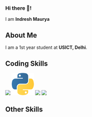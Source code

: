 ### Hi there 👋!
I am **Indresh Maurya**
## About Me
I am a 1st year student at __USICT, Delhi__.

## Coding Skills
<p>
  <img src = "https://camo.githubusercontent.com/651195b8c66a9dd22316e672992077dbcecea4ca904b45a6681558ebc0ecc517/68747470733a2f2f75706c6f61642e77696b696d656469612e6f72672f77696b6970656469612f656e2f7468756d622f332f33302f4a6176615f70726f6772616d6d696e675f6c616e67756167655f6c6f676f2e7376672f33303070782d4a6176615f70726f6772616d6d696e675f6c616e67756167655f6c6f676f2e7376672e706e67" height= 100px>
  
  <img src = "https://raw.githubusercontent.com/docker-library/docs/01c12653951b2fe592c1f93a13b4e289ada0e3a1/python/logo.png" height= 70px>
  <img src = "https://upload.wikimedia.org/wikipedia/commons/thumb/6/61/HTML5_logo_and_wordmark.svg/1200px-HTML5_logo_and_wordmark.svg.png" height= 80px>
  <img src = "https://upload.wikimedia.org/wikipedia/commons/thumb/d/d5/CSS3_logo_and_wordmark.svg/1200px-CSS3_logo_and_wordmark.svg.png" height= 80px>
  
  </p>
  
## Other Skills  
 
  
